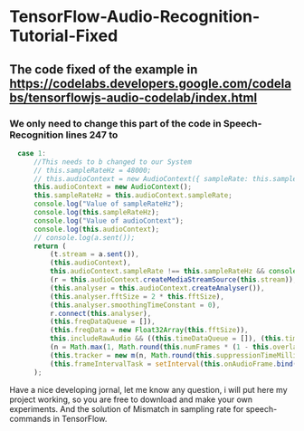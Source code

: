 # TensorFlow-Audio-Recognition-Tutorial-Fixed
## The code fixed of the example in https://codelabs.developers.google.com/codelabs/tensorflowjs-audio-codelab/index.html
### We only need to change this part of the code in Speech-Recognition lines 247 to
```javascript
  case 1:
      //This needs to b changed to our System
      // this.sampleRateHz = 48000;
      // this.audioContext = new AudioContext({ sampleRate: this.sampleRateHz });
      this.audioContext = new AudioContext();
      this.sampleRateHz = this.audioContext.sampleRate;
      console.log("Value of sampleRateHz");
      console.log(this.sampleRateHz);
      console.log("Value of audioContext");
      console.log(this.audioContext);
      // console.log(a.sent());
      return (
          (t.stream = a.sent()),
          (this.audioContext),
          this.audioContext.sampleRate !== this.sampleRateHz && console.warn("Mismatch in sampling rate: Expected: " + this.sampleRateHz + "; Actual: " + this.audioContext.sampleRate),
          (r = this.audioContext.createMediaStreamSource(this.stream)),
          (this.analyser = this.audioContext.createAnalyser()),
          (this.analyser.fftSize = 2 * this.fftSize),
          (this.analyser.smoothingTimeConstant = 0),
          r.connect(this.analyser),
          (this.freqDataQueue = []),
          (this.freqData = new Float32Array(this.fftSize)),
          this.includeRawAudio && ((this.timeDataQueue = []), (this.timeData = new Float32Array(this.fftSize))),
          (n = Math.max(1, Math.round(this.numFrames * (1 - this.overlapFactor)))),
          (this.tracker = new m(n, Math.round(this.suppressionTimeMillis / this.frameDurationMillis))),
          (this.frameIntervalTask = setInterval(this.onAudioFrame.bind(this), (this.fftSize / this.sampleRateHz) * 1e3)), [2]
      );
```
Have a nice developing jornal, let me know any question, i will put here my project working, so you are free to download and make your own experiments.
And the solution of Mismatch in sampling rate for speech-commands in TensorFlow.

